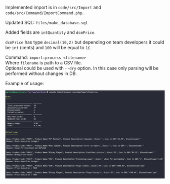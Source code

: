 Implemented import is in `code/src/Import` and `code/src/Command/ImportCommand.php`.

Updated SQL: `files/make_database.sql`

Added fields are `intQuantity` and `dcmPrice`.

`dcmPrice` has type `decimal(10,2)` but depending on team developers it could be `int` (cents) and `100` will be equal to `1£`.

Command: `import:process <filename>`  
Where `filename` is path to a CSV file.  
Optional could be used with `--dry` option. In this case only parsing will be performed without changes in DB.

Example of usage:  

![](images/example.png)
